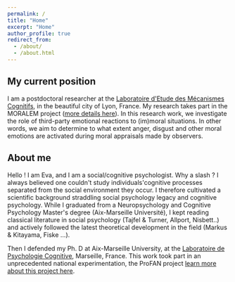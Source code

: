 ```yaml
---
permalink: /
title: "Home"
excerpt: "Home"
author_profile: true
redirect_from: 
  - /about/
  - /about.html
---
```

## My current position

I am a postdoctoral researcher at the
[Laboratoire d'Etude des Mécanismes Cognitifs](https://emc.univ-lyon2.fr/), in the beautiful city of Lyon, France. My research takes part in the MORALEM project ([more details here](https://anr.fr/Projet-ANR-21-CE28-0012)). In this research work, we investigate the role of third-party emotional reactions to (im)moral situations. In other words, we aim to determine to what extent anger, disgust and other moral emotions are activated during moral appraisals made by observers.

## About me
Hello ! I am Eva, and I am a social/cognitive psychologist. Why a slash ? 
I always believed one couldn't study individuals'cognitive processes separated from the social environment they occur. I therefore cultivated a scientific background straddling social psychology legacy and cognitive psychology. While I graduated from a Neuropsychology and Cognitive Psychology Master's degree (Aix-Marseille Université), I kept reading classical literature in social psychology (Tajfel & Turner, Allport, Nisbett..) and actively followed the latest theoretical development in the field (Markus & Kitayama, Fiske ...). 

Then I defended my Ph. D at Aix-Marseille University, at the [Laboratoire de Psychologie Cognitive](https://lpc.univ-amu.fr/fr), Marseille, France. This work took part in an unprecedented national experimentation, the ProFAN project [learn more about this project here](https://www.education.gouv.fr/bo/16/Hebdo41/MENB1628228N.htm).

